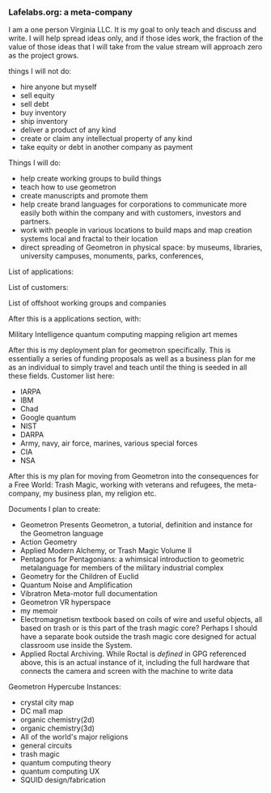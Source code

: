 ### Lafelabs.org: a meta-company

I am a one person Virginia LLC.  It is my goal to only teach and discuss and write.  I will help spread ideas only, and if those ides work, the fraction of the value of those ideas that I will take from the value stream will approach zero as the project grows.

things I will not do:

- hire anyone but myself
- sell equity
- sell debt
- buy inventory
- ship inventory
- deliver a product of any kind
- create or claim any intellectual property of any kind
- take equity or debt in another company as payment

Things I will do:

 - help create working groups to build things 
 - teach how to use geometron
 - create manuscripts and promote them
 - help create brand languages for corporations to communicate more easily both within the company and with customers, investors and partners.
 - work with people in various locations to build maps and map creation systems local and fractal to their location
 - direct spreading of Geometron in physical space: by museums, libraries, university campuses, monuments, parks, conferences, 
 
 List of applications:
 
 List of customers:
 
 List of offshoot working groups and companies
 
 After this is a applications section, with:

Military 
Intelligence
quantum computing
mapping
religion
art
memes

After this is my deployment plan for geometron specifically.  This is essentially a series of funding proposals as well as a business plan for me as an individual to simply travel and teach until the thing is seeded in all these fields.  Customer list here:

 - IARPA
 - IBM
 - Chad
 - Google quantum
 - NIST
 - DARPA
 - Army, navy, air force, marines, various special forces
 - CIA
 - NSA
 
 

After this is my plan for moving from Geometron into the consequences for a Free World: Trash Magic, working with veterans and refugees, the meta-company, my business plan, my religion etc.  

Documents I plan to create:

- Geometron Presents Geometron, a tutorial, definition and instance for the Geometron language
- Action Geometry
- Applied Modern Alchemy, or Trash Magic Volume II
- Pentagons for Pentagonians: a whimsical introduction to geometric metalanguage for members of the military industrial complex 
- Geometry for the Children of Euclid
- Quantum Noise and Amplification
- Vibratron Meta-motor full documentation
- Geometron VR hyperspace
- my memoir 
- Electromagnetism textbook based on coils of wire and useful objects, all based on trash or is this part of the trash magic core?  Perhaps I should have a separate book outside the trash magic core designed for actual classroom use inside the System.  
- Applied Roctal Archiving. While Roctal is *defined* in GPG referenced above, this is an actual instance of it, including the full hardware that connects the camera and screen with the machine to write data
 


Geometron Hypercube Instances:

 -  crystal city map
 - DC mall map
 - organic chemistry(2d)
 - organic chemistry(3d)
 - All of the world's major religions
 - general circuits
 - trash magic
 - quantum computing theory
 - quantum computing UX
 - SQUID design/fabrication
 


